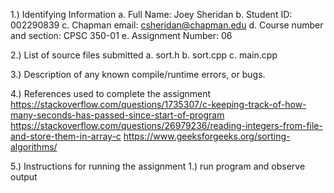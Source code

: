 1.) Identifying Information
  a. Full Name: Joey Sheridan
  b. Student ID: 002290839
  c. Chapman email: csheridan@chapman.edu
  d. Course number and section: CPSC 350-01
  e. Assignment Number: 06

2.) List of source files submitted
  a. sort.h
  b. sort.cpp
  c. main.cpp

3.) Description of any known compile/runtime errors, or bugs.
  

4.) References used to complete the assignment
https://stackoverflow.com/questions/1735307/c-keeping-track-of-how-many-seconds-has-passed-since-start-of-program
https://stackoverflow.com/questions/26979236/reading-integers-from-file-and-store-them-in-array-c
https://www.geeksforgeeks.org/sorting-algorithms/

5.) Instructions for running the assignment
  1.) run program and observe output
